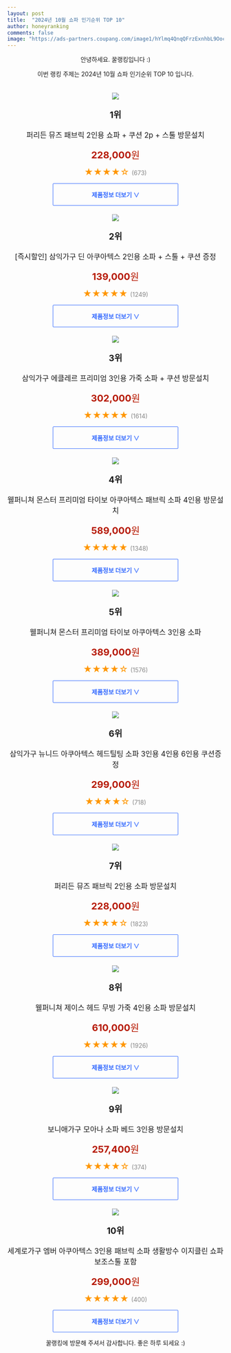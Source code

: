 ```yaml
---
layout: post
title:  "2024년 10월 쇼파 인기순위 TOP 10"
author: honeyranking
comments: false
image: "https://ads-partners.coupang.com/image1/hYlmq4QnqQFrzExnhbL9Oocc23JRrkBQZDjkr3f4cSPS5yXbaWp9BIqKqG_7tRdKmsb7FO1zofbWjtYbaRcVgrddZVPLHIUlUs11OsZkLpWd4UvETMBxYm1AUn0Q7qiNnNUSFeEAKfEH_yjag95n4O72vy-l9zLfY2SRaFk4UyA5uVOTgEtB4tMngoXh-XbhNMhVUpbO8nKkaDaHW8FyXT2wL-acuu40gsm02hnBx2WpCR8QUgN5UBdJEBk_JxvmMlGNECFjvAxSoyTdazH_M5J8t9AQL3lgDA50vQ=="
---
```

<p style="text-align: center;">안녕하세요. 꿀랭킹입니다 :)</p>
<p style="text-align: center;">이번 랭킹 주제는 2024년 10월 쇼파 인기순위 TOP 10 입니다.</p><center><img src="https://ads-partners.coupang.com/image1/hYlmq4QnqQFrzExnhbL9Oocc23JRrkBQZDjkr3f4cSPS5yXbaWp9BIqKqG_7tRdKmsb7FO1zofbWjtYbaRcVgrddZVPLHIUlUs11OsZkLpWd4UvETMBxYm1AUn0Q7qiNnNUSFeEAKfEH_yjag95n4O72vy-l9zLfY2SRaFk4UyA5uVOTgEtB4tMngoXh-XbhNMhVUpbO8nKkaDaHW8FyXT2wL-acuu40gsm02hnBx2WpCR8QUgN5UBdJEBk_JxvmMlGNECFjvAxSoyTdazH_M5J8t9AQL3lgDA50vQ==" style="margin-top:20px" /></center><p style="text-align: center; font-size: 20px"><b>1위</b></p><p style="text-align: center; font-size: 17px">퍼리든 뮤즈 패브릭 2인용 쇼파 + 쿠션 2p + 스툴 방문설치</p><p style="text-align: center;"><span style="color: #b61800; font-size: 22px;"><b>228,000</b>원</span></p><p style="text-align: center;"><span style="color: #ff9600; font-size: 20px;">★★★★☆ </span><span style="color: #878787;">(673)</span></p><center><a href="https://link.coupang.com/re/AFFSDP?lptag=AF3899140&subid=honeyrank&pageKey=6079264613&itemId=11260889097&vendorItemId=78537863972&traceid=V0-153-1bff134167e95651&requestid=20241006130000696324602687&token=31850C%7CGM"><div style="font-size: 14px; display: inline-block; padding: 15px 90px; color: #346aff; border-radius: 2px; border: 1px solid #346aff; cursor: pointer;"><b>제품정보 더보기 &or;</b></div></a></center><center><img src="https://ads-partners.coupang.com/image1/KJIPAI2r8GdleMomKGF_HOxF_8FQAlU7Uh36Lvp2BdTliR6_6OOhGXTxCHBdQ16Grd9jiiyJU88U1x1s15h-adm6bmOFFPmgI5F_k6JetQ_pClu6sGoTxIu_gZ4PlzrJEXkA-5qQWl8Y4z90OXeUti633M7pP13Xn0H4jlfBsVD-DRvNAC44K1c5jXv_na1d0hKnJSwB97WV2NREaRuhL1SFVyDZIGKwbLnkRR_0mUuuyPAJQL_PKvQcrC04CcGQ8Zwi2bbQCeiU5kHtcm0zv6f2hbtLjuskLrxTs5EIqoS35277FGKm1x0=" style="margin-top:20px" /></center><p style="text-align: center; font-size: 20px"><b>2위</b></p><p style="text-align: center; font-size: 17px">[즉시할인] 삼익가구 딘 아쿠아텍스 2인용 소파 + 스툴 + 쿠션 증정</p><p style="text-align: center;"><span style="color: #b61800; font-size: 22px;"><b>139,000</b>원</span></p><p style="text-align: center;"><span style="color: #ff9600; font-size: 20px;">★★★★★ </span><span style="color: #878787;">(1249)</span></p><center><a href="https://link.coupang.com/re/AFFSDP?lptag=AF3899140&subid=honeyrank&pageKey=7198907050&itemId=18192018852&vendorItemId=80859245390&traceid=V0-153-93c3955d8f10caa6&requestid=20241006130000696324602687&token=31850C%7CGM"><div style="font-size: 14px; display: inline-block; padding: 15px 90px; color: #346aff; border-radius: 2px; border: 1px solid #346aff; cursor: pointer;"><b>제품정보 더보기 &or;</b></div></a></center><center><img src="https://ads-partners.coupang.com/image1/OhJb2NYIhyZ58JFuOrBEjPaEGgVqThuKfF-coWLJlbnTzwT-tIPeif8k6ZBJNKuLDMDl_U9JhCBu7bUuLhtzTxygjO2gbdqzRHbyL4L2VwIl4LgZBCYbXsxU0lenPraR_-MiNKpKUZVxfarRdZt0uBuYPv0_gIyrVLySNn08feWFf0dS_Huj6u1-idfezPJ9fX_jFEBym1g_7e1_9M7KqyXygJrh20UJVPCFmcJXBfZ2_RqErbXRP6qlgHiPKgWLrCnTplWoWRhsSKuo7M-cFqc=" style="margin-top:20px" /></center><p style="text-align: center; font-size: 20px"><b>3위</b></p><p style="text-align: center; font-size: 17px">삼익가구 에클레르 프리미엄 3인용 가죽 소파 + 쿠션 방문설치</p><p style="text-align: center;"><span style="color: #b61800; font-size: 22px;"><b>302,000</b>원</span></p><p style="text-align: center;"><span style="color: #ff9600; font-size: 20px;">★★★★★ </span><span style="color: #878787;">(1614)</span></p><center><a href="https://link.coupang.com/re/AFFSDP?lptag=AF3899140&subid=honeyrank&pageKey=7657684704&itemId=20392549517&vendorItemId=87475269159&traceid=V0-153-c6f6d5dbc243d6e5&requestid=20241006130000696324602687&token=31850C%7CGM"><div style="font-size: 14px; display: inline-block; padding: 15px 90px; color: #346aff; border-radius: 2px; border: 1px solid #346aff; cursor: pointer;"><b>제품정보 더보기 &or;</b></div></a></center><center><img src="https://ads-partners.coupang.com/image1/Gh6Cw4M4bRAi9ifKGgUURWHMN6zBfQ5WtExnmDU6vTE-mii5yG5-BKpjMrr5YkwpWqDzjzgi5Ynl8FTxumuHyEvPTgc9h3AopsetifqY20ejx4uEDLgIgcgtGu1ONGe8rc4CY-s4eaiobDPhRvMJxbgVamaFT97eljEW2HAKs7ignPjBUIpW7MSRn_WZmRBStut04CcMH6hwi97l4bVYSBytFv2NoKxAs8jXt10WazGkiJTuJPsTA7leBMzEBPh0y7DzB-kEOc3Lqmeu__T3TEXHXPPA6Ju0UTE=" style="margin-top:20px" /></center><p style="text-align: center; font-size: 20px"><b>4위</b></p><p style="text-align: center; font-size: 17px">웰퍼니쳐 몬스터 프리미엄 타이보 아쿠아텍스 패브릭 소파 4인용 방문설치</p><p style="text-align: center;"><span style="color: #b61800; font-size: 22px;"><b>589,000</b>원</span></p><p style="text-align: center;"><span style="color: #ff9600; font-size: 20px;">★★★★★ </span><span style="color: #878787;">(1348)</span></p><center><a href="https://link.coupang.com/re/AFFSDP?lptag=AF3899140&subid=honeyrank&pageKey=6342384309&itemId=13311862384&vendorItemId=77069659562&traceid=V0-153-4448ecc6e6e7eea4&requestid=20241006130000696324602687&token=31850C%7CGM"><div style="font-size: 14px; display: inline-block; padding: 15px 90px; color: #346aff; border-radius: 2px; border: 1px solid #346aff; cursor: pointer;"><b>제품정보 더보기 &or;</b></div></a></center><center><img src="https://ads-partners.coupang.com/image1/QIwHtGx2h__30HtyQCu29WSyrrzW7g4ohaZAKMqO_kcZGgGt0AxyioChJQTQsrpWIq8bsvWHrffzpO4P5HfPNAHiXMziTm3D6EyBW2BoD6jCBsqbdyVbE-iV7uhL0cePoBvQWTKe_ti_Xp8HIby2gS1Oh2JvgJwiyKI07HD_2cr4GtgQP7H6toewRiL0JQWL-LM47Yo9jHEl1Uk9oTiV-PeJrIs-_q8Jj63b8cCUizh_OjW_bi1AsiYKtpe5MAaSDZQFDb5mkPAEoQoOHNeVAzPn-RTlpwx6hx8=" style="margin-top:20px" /></center><p style="text-align: center; font-size: 20px"><b>5위</b></p><p style="text-align: center; font-size: 17px">웰퍼니쳐 몬스터 프리미엄 타이보 아쿠아텍스 3인용 소파</p><p style="text-align: center;"><span style="color: #b61800; font-size: 22px;"><b>389,000</b>원</span></p><p style="text-align: center;"><span style="color: #ff9600; font-size: 20px;">★★★★☆ </span><span style="color: #878787;">(1576)</span></p><center><a href="https://link.coupang.com/re/AFFSDP?lptag=AF3899140&subid=honeyrank&pageKey=5766926027&itemId=9785670322&vendorItemId=77069659723&traceid=V0-153-efa0aa9958faf5fa&requestid=20241006130000696324602687&token=31850C%7CGM"><div style="font-size: 14px; display: inline-block; padding: 15px 90px; color: #346aff; border-radius: 2px; border: 1px solid #346aff; cursor: pointer;"><b>제품정보 더보기 &or;</b></div></a></center><center><img src="https://ads-partners.coupang.com/image1/whqIQPXtTjNL4GDiwvmiVxA7KzT7P8atq3FcJpHJZHWTzsRV8SkyGlUwx7-mr-8U5VGMrtGhwU8fQX_ULXazxZORilSGj0mUF9X-UdHhRhFWvdn0U1rR1OdkmmWnAygwXMbAaVwqpyFF1sXW6-SZzhlZ8mLyIXkLlhw0GN2ZApu4xTq1dcWFrEpELDihWd0pdZMA-_dMB_dxwapd1gmbsHZPOaNLBuOkeFhOBfNNOtOdZX_qjZ7cok7o4ngsuxS2s3L4E1CHD9CKg1nT7PblU9LlSh1s8-UGAjelR3giCa93zL4c5ZTK11N72A==" style="margin-top:20px" /></center><p style="text-align: center; font-size: 20px"><b>6위</b></p><p style="text-align: center; font-size: 17px">삼익가구 뉴니드 아쿠아텍스 헤드틸팅 소파 3인용 4인용 6인용 쿠션증정</p><p style="text-align: center;"><span style="color: #b61800; font-size: 22px;"><b>299,000</b>원</span></p><p style="text-align: center;"><span style="color: #ff9600; font-size: 20px;">★★★★☆ </span><span style="color: #878787;">(718)</span></p><center><a href="https://link.coupang.com/re/AFFSDP?lptag=AF3899140&subid=honeyrank&pageKey=7743794325&itemId=20841000888&vendorItemId=87908659245&traceid=V0-153-aa5e89a93dd70ca2&requestid=20241006130000696324602687&token=31850C%7CGM"><div style="font-size: 14px; display: inline-block; padding: 15px 90px; color: #346aff; border-radius: 2px; border: 1px solid #346aff; cursor: pointer;"><b>제품정보 더보기 &or;</b></div></a></center><center><img src="https://ads-partners.coupang.com/image1/SCJtneoRoDC0hVOySHF_AbK4Ecx2k86CRJdsTPcQutCy4wT_wdEnOzU2sr6FddApfCU7PQyC3u3LEvH7XsJ9RO8HAKINiVaTIYfYIJCQRgnhAPmlR8hmMnGW9ZQqho7WlK8B9X5RxNkxPLOjAvUI6lzNf8zCUhGPD38k4b6N1G2-RZAMlqhvMYQAGKQG2lbtnjwpHW-6CnNX1UP1l5SwbWE8RJEMcs2FniASEreYZF30isP5V8O_j_T5Rm59QgP6rIlhgmfkz60AbQDoSFT2ddAxw8Q0AphXYtA=" style="margin-top:20px" /></center><p style="text-align: center; font-size: 20px"><b>7위</b></p><p style="text-align: center; font-size: 17px">퍼리든 뮤즈 패브릭 2인용 소파 방문설치</p><p style="text-align: center;"><span style="color: #b61800; font-size: 22px;"><b>228,000</b>원</span></p><p style="text-align: center;"><span style="color: #ff9600; font-size: 20px;">★★★★☆ </span><span style="color: #878787;">(1823)</span></p><center><a href="https://link.coupang.com/re/AFFSDP?lptag=AF3899140&subid=honeyrank&pageKey=6080647506&itemId=11270230716&vendorItemId=78547136056&traceid=V0-153-bd2017d2d71d880e&requestid=20241006130000696324602687&token=31850C%7CGM"><div style="font-size: 14px; display: inline-block; padding: 15px 90px; color: #346aff; border-radius: 2px; border: 1px solid #346aff; cursor: pointer;"><b>제품정보 더보기 &or;</b></div></a></center><center><img src="https://ads-partners.coupang.com/image1/u30Q4ZM3Bf7pye2CuziHs_BjxOxhi_Jnf_bWDS0cdoqrXw3qXtA9ECQHjtkBClhliI3v5NorQliTKrk-NUOOEi9fRRUW8DqcbLNNKstntTeApvhTX23o02vV0FD_KbmV3hhly_TfWfIHYyblU7wzj6lN0Njkamfo7H9dTB9EtJZv2E1l8CjCCqKCpp2wrf4PTpNKelw_EDVivnYXwxoqtd-tNXpR8lXHVA7wWk2dCzNJ1XBN_uFC75RBxgVtWpUxp8eTFPtGgR58VWMuyc_mtgE=" style="margin-top:20px" /></center><p style="text-align: center; font-size: 20px"><b>8위</b></p><p style="text-align: center; font-size: 17px">웰퍼니쳐 제이스 헤드 무빙 가죽 4인용 소파 방문설치</p><p style="text-align: center;"><span style="color: #b61800; font-size: 22px;"><b>610,000</b>원</span></p><p style="text-align: center;"><span style="color: #ff9600; font-size: 20px;">★★★★★ </span><span style="color: #878787;">(1926)</span></p><center><a href="https://link.coupang.com/re/AFFSDP?lptag=AF3899140&subid=honeyrank&pageKey=6865611274&itemId=16408854015&vendorItemId=83599916632&traceid=V0-153-a9766fcdf9b84bee&requestid=20241006130000696324602687&token=31850C%7CGM"><div style="font-size: 14px; display: inline-block; padding: 15px 90px; color: #346aff; border-radius: 2px; border: 1px solid #346aff; cursor: pointer;"><b>제품정보 더보기 &or;</b></div></a></center><center><img src="https://ads-partners.coupang.com/image1/UmdDCzF1h3CWAC9_Uv9Rf0uG-HGuDfvbcL8x7N4suNH3OX68h8N8rGisE25_Wd-lRZWoYIzrvmkB6F_nkj1oLh61fFfCuSMKnd83qMvvujOL2-nH8DJE1PQKTFs7VqNkuz5Nm8LwNSJXlNKrX2xXbMZp545Rrvs3Hslw1H51-wHITbRMbE-AwF-1eFHFIzl4mUiyP0vgcu8QNHj8nxPSDh3GeRZJa0POpXYAuFb2hD73QIB0hdoW6_q35mEBNs9H96cW-rhROqs64nae6UppIDm3Agc-jrJX_4oR" style="margin-top:20px" /></center><p style="text-align: center; font-size: 20px"><b>9위</b></p><p style="text-align: center; font-size: 17px">보니애가구 모아나 소파 베드 3인용 방문설치</p><p style="text-align: center;"><span style="color: #b61800; font-size: 22px;"><b>257,400</b>원</span></p><p style="text-align: center;"><span style="color: #ff9600; font-size: 20px;">★★★★☆ </span><span style="color: #878787;">(374)</span></p><center><a href="https://link.coupang.com/re/AFFSDP?lptag=AF3899140&subid=honeyrank&pageKey=7650907380&itemId=20356971772&vendorItemId=87441205360&traceid=V0-153-b52118dda139f0de&requestid=20241006130000696324602687&token=31850C%7CGM"><div style="font-size: 14px; display: inline-block; padding: 15px 90px; color: #346aff; border-radius: 2px; border: 1px solid #346aff; cursor: pointer;"><b>제품정보 더보기 &or;</b></div></a></center><center><img src="https://ads-partners.coupang.com/image1/WowECSVnGbvz9dbLWlYl--c-N7SICRzFwzfxb1gzu_etoXVqJFnXBqMvHA01ss7T_bFy3vo-bwbmVt7AGTFBKuO-FuzCKrECS53wmjTpQK2XDXaml_EmJ3uL4HEsOJlcD3uiOop4CMpbNbWbGvaUt32cCx4pJRp8TzLuuE4YRckaNNba0L2ScdrznrtAF43GkQhxLaQOqFEXvx_lNvO6Eu-00-vv-me8DUZ_NCByqAhkLhw6mHPQNM2WszQYzW7Q0Rng8d1IdDN9-1LUsdidVUbK94uNouOaYtQ_mPX1HoOFWxAnV8nYITQ=" style="margin-top:20px" /></center><p style="text-align: center; font-size: 20px"><b>10위</b></p><p style="text-align: center; font-size: 17px">세계로가구 엠버 아쿠아텍스 3인용 패브릭 소파 생활방수 이지클린 쇼파 보조스툴 포함</p><p style="text-align: center;"><span style="color: #b61800; font-size: 22px;"><b>299,000</b>원</span></p><p style="text-align: center;"><span style="color: #ff9600; font-size: 20px;">★★★★★ </span><span style="color: #878787;">(400)</span></p><center><a href="https://link.coupang.com/re/AFFSDP?lptag=AF3899140&subid=honeyrank&pageKey=7575375126&itemId=19986740247&vendorItemId=87084825665&traceid=V0-153-e6127fb5601fe4fb&requestid=20241006130000696324602687&token=31850C%7CGM"><div style="font-size: 14px; display: inline-block; padding: 15px 90px; color: #346aff; border-radius: 2px; border: 1px solid #346aff; cursor: pointer;"><b>제품정보 더보기 &or;</b></div></a></center><p style="text-align: center;">꿀랭킹에 방문해 주셔서 감사합니다. 좋은 하루 되세요 :)</p>